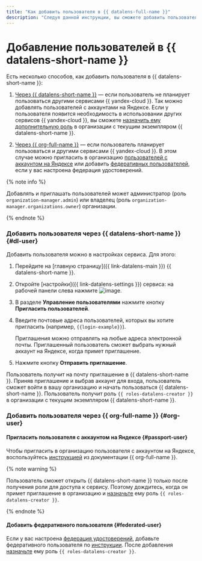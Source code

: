 ```yaml
---
title: "Как добавить пользователя в {{ datalens-full-name }}"
description: "Следуя данной инструкции, вы сможете добавить пользователя в {{ datalens-full-name }}." 
---
```


# Добавление пользователей в {{ datalens-short-name }}

Есть несколько способов, как добавить пользователя в {{ datalens-short-name }}:

1. [Через {{ datalens-short-name }}](#dl-user) — если пользователь не планирует пользоваться другими сервисами {{ yandex-cloud }}. Так можно добавлять пользователей с аккаунтами на Яндексе. Если у пользователя появится необходимость в использовании других сервисов {{ yandex-cloud }}, вы cможете [назначить ему дополнительную роль](../../organization/security/index.md#add-role) в организации с текущим экземпляром {{ datalens-short-name }}.

1. [Через {{ org-full-name }}](#org-user) — если пользователь планирует пользоваться и другими сервисами {{ yandex-cloud }}. В этом случае можно пригласить в организацию [пользователей с аккаунтом на Яндексе](#passport-user) или добавить [федеративных пользователей](#federated-user), если у вас настроена федерация удостоверений.

{% note info %}

Добавлять и приглашать пользователей может администратор (роль `organization-manager.admin`) или владелец (роль `organization-manager.organizations.owner`) организации.

{% endnote %}

### Добавить пользователя через {{ datalens-short-name }} {#dl-user}

Добавить пользователя можно в настройках сервиса. Для этого:

1. Перейдите на [главную страницу]({{ link-datalens-main }}) {{ datalens-short-name }}.
1. Откройте [настройки]({{ link-datalens-settings }}) сервиса: на рабочей панели слева нажмите ![image](../../_assets/datalens/service-settings.svg).
1. В разделе **Управление пользователями** нажмите кнопку **Пригласить пользователей**.
1. Введите почтовые адреса пользователей, которых вы хотите пригласить (например, `{{login-example}}`).

    Приглашения можно отправлять на любые адреса электронной почты. Приглашенный пользователь сможет выбрать нужный аккаунт на Яндексе, когда примет приглашение.

1. Нажмите кнопку **Отправить приглашение**.

Пользователь получит на почту приглашение в {{ datalens-short-name }}. Приняв приглашение и выбрав аккаунт для входа, пользователь сможет войти в вашу организацию и начать пользоваться {{ datalens-short-name }}. Пользователь получит роль `{{ roles-datalens-creator }}` в организации с текущим экземпляром {{ datalens-short-name }}.

### Добавить пользователя через {{ org-full-name }} {#org-user}

#### Пригласить пользователя с аккаунтом на Яндексе {#passport-user}

Чтобы пригласить в организацию пользователя с аккаунтом на Яндексе, воспользуйтесь [инструкцией](../../organization/operations/add-account.md#useraccount) из документации {{ org-full-name }}.

{% note warning %}

Пользователь сможет открыть {{ datalens-short-name }} только после получения роли для доступа к сервису. Поэтому дождитесь, когда он примет приглашение в организацию и [назначьте](../../organization/security/index.md#add-role) ему роль `{{ roles-datalens-creator }}`.

{% endnote %}

#### Добавить федеративного пользователя {#federated-user}

Если у вас настроена [федерация удостоверений](../../organization/concepts/add-federation.md), добавьте федеративного пользователя по [инструкции](../../organization/operations/add-account.md#add-user-sso). После добавления [назначьте](../../organization/security/index.md#add-role) ему роль `{{ roles-datalens-creator }}`.
